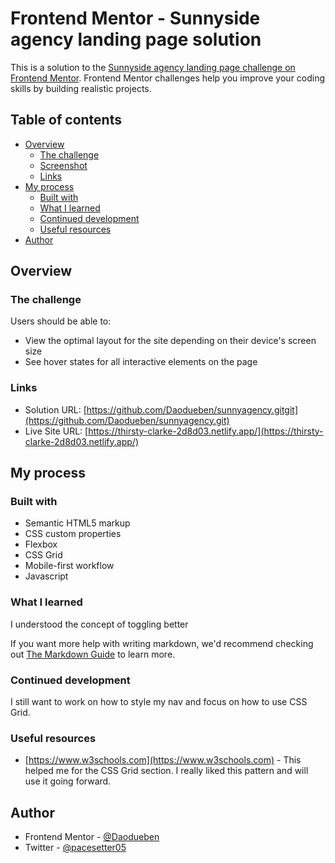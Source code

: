 # Frontend Mentor - Sunnyside agency landing page solution

This is a solution to the [Sunnyside agency landing page challenge on Frontend Mentor](https://www.frontendmentor.io/challenges/sunnyside-agency-landing-page-7yVs3B6ef). Frontend Mentor challenges help you improve your coding skills by building realistic projects.

## Table of contents

- [Overview](#overview)
  - [The challenge](#the-challenge)
  - [Screenshot](#screenshot)
  - [Links](#links)
- [My process](#my-process)
  - [Built with](#built-with)
  - [What I learned](#what-i-learned)
  - [Continued development](#continued-development)
  - [Useful resources](#useful-resources)
- [Author](#author)



## Overview

### The challenge

Users should be able to:

- View the optimal layout for the site depending on their device's screen size
- See hover states for all interactive elements on the page



### Links

- Solution URL: [https://github.com/Daodueben/sunnyagency.gitgit](https://github.com/Daodueben/sunnyagency.git)
- Live Site URL: [https://thirsty-clarke-2d8d03.netlify.app/](https://thirsty-clarke-2d8d03.netlify.app/)

## My process

### Built with

- Semantic HTML5 markup
- CSS custom properties
- Flexbox
- CSS Grid
- Mobile-first workflow
- Javascript



### What I learned

I understood the concept of toggling better




If you want more help with writing markdown, we'd recommend checking out [The Markdown Guide](https://www.markdownguide.org/) to learn more.



### Continued development

I still want to work on how to style my nav and focus on how to use CSS Grid.


### Useful resources

- [https://www.w3schools.com](https://www.w3schools.com) - This helped me for the CSS Grid section. I really liked this pattern and will use it going forward.


## Author

- Frontend Mentor - [@Daodueben](https://www.frontendmentor.io/profile/Daodueben)
- Twitter - [@pacesetter05](https://www.twitter.com/pacesetter05)

